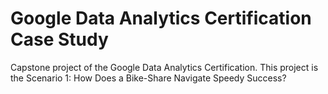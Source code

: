 # Google Data Analytics Certification Case Study  

Capstone project of the Google Data Analytics Certification. This project is the Scenario 1: How Does a Bike-Share Navigate Speedy Success?
